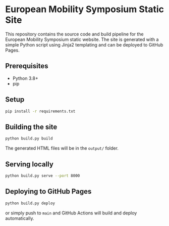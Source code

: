 
# European Mobility Symposium Static Site

This repository contains the source code and build pipeline for the European Mobility Symposium static website. The site is generated with a simple Python script using Jinja2 templating and can be deployed to GitHub Pages.

## Prerequisites

* Python 3.8+
* pip

## Setup

```bash
pip install -r requirements.txt
```

## Building the site

```bash
python build.py build
```

The generated HTML files will be in the `output/` folder.

## Serving locally

```bash
python build.py serve --port 8000
```

## Deploying to GitHub Pages

```bash
python build.py deploy
```

or simply push to `main` and GitHub Actions will build and deploy automatically.
